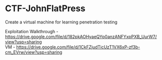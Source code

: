 # CTF-JohnFlatPress
Create a virtual machine for learning penetration testing  

Exploitation Walkthrough - https://drive.google.com/file/d/182pkAOHyaeQYp0anzANFYxpPXB_UurW7/view?usp=sharing  
VM - https://drive.google.com/file/d/1CkFZjudTicUzT1VX6xP-zf3b-cm_EVrw/view?usp=sharing  
